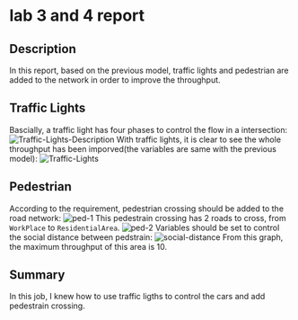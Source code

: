 # lab 3 and 4 report
## Description
In this report, based on the previous model, traffic lights and pedestrian are added to the network in order to improve the throughput.
## Traffic Lights
Bascially, a traffic light has four phases to control the flow in a intersection:  
![Traffic-Lights-Description](https://tva1.sinaimg.cn/large/007S8ZIlgy1ggyolo14q3j30cw0apwep.jpg)
With traffic lights, it is clear to see the whole throughput has been imporved(the variables are same with the previous model):
![Traffic-Lights](https://tva1.sinaimg.cn/large/007S8ZIlgy1ggyom5jee7g30rx0grb2a.gif)
## Pedestrian
According to the requirement, pedestrian crossing should be added to the road network:
![ped-1](https://tva1.sinaimg.cn/large/007S8ZIlgy1ggypftr3cng30u60g44qp.gif)
This pedestrain crossing has 2 roads to cross, from `WorkPlace` to `ResidentialArea`.
![ped-2](https://tva1.sinaimg.cn/large/007S8ZIlgy1ggypfwn5dmg30u60gshdv.gif)
Variables should be set to control the social distance between pedstrain:
![social-distance](https://tva1.sinaimg.cn/large/007S8ZIlgy1ggyq415aeqg30ja0gskjm.gif)
From this graph, the maximum throughput of this area is 10.
## Summary
In this job, I knew how to use traffic ligths to control the cars and add pedestrain crossing.
